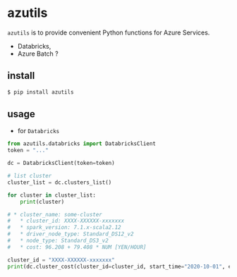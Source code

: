 # azutils

`azutils` is to provide convenient Python functions for Azure Services.

* Databricks,
* Azure Batch ?

## install

```bash
$ pip install azutils
```

## usage

* for `Databricks`

```python
from azutils.databricks import DatabricksClient
token = "..."

dc = DatabricksClient(token=token)

# list cluster
cluster_list = dc.clusters_list()

for cluster in cluster_list:
    print(cluster)

# * cluster_name: some-cluster
#   * cluster_id: XXXX-XXXXXX-xxxxxxx
#   * spark_version: 7.1.x-scala2.12
#   * driver_node_type: Standard_DS12_v2
#   * node_type: Standard_DS3_v2
#   * cost: 96.208 + 79.408 * NUM [YEN/HOUR]

cluster_id = "XXXX-XXXXXX-xxxxxxx"
print(dc.cluster_cost(cluster_id=cluster_id, start_time="2020-10-01", end_time="2020-10-31"))
```